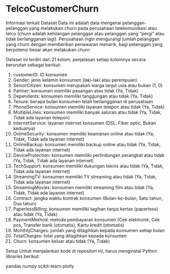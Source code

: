 # TelcoCustomerChurn

Informasi terkait Dataset
Data ini adalah data mengenai pelanggan-pelanggan yang melakukan churn pada perusahaan telekomunikasi atau telco (churn adalah kehilangan pelanggan atau pelanggan yang “pergi” atau tidak berlangganan lagi). Perusahaan ingin mengurangi jumlah pelanggan yang churn dengan memberikan penawaran menarik, bagi pelanggan yang berpotensi besar akan melakukan churn

Dataset ini terdiri dari 21 kolom, penjelasan setiap kolomnya secara berurutan sebagai berikut: 
1. customerID: ID konsumen
2. Gender: jenis kelamin konsumen (laki-laki atau perempuan) 
3. SeniorCitizen: konsumen merupakan warga lanjut usia atau bukan (1, 0) 
4. Partner: konsumen memiliki pasangan atau tidak (Ya, Tidak)
5. Dependents: konsumen memiliki tanggungan atau tidak (Ya, Tidak) 
6. Tenure: berapa bulan konsumen telah berlangganan di perusahaan 
7. PhoneService: konsumen memiliki layanan telepon atau tidak (Ya, Tidak) 
8. MultipleLines: konsumen memiliki banyak saluran atau tidak (Ya, Tidak, Tidak ada layanan telepon) 
9. InternetService: layanan internet konsumen (DSL, Fiber optic, Bukan keduanya) 
10. OnlineSecurity: konsumen memiliki keamanan online atau tidak (Ya, Tidak, Tidak ada layanan internet) 
11. OnlineBackup: konsumen memiliki backup online atau tidak (Ya, Tidak, Tidak ada layanan internet) 
12. DeviceProtection: konsumen memiliki perlindungan perangkat atau tidak (Ya, Tidak, Tidak ada layanan internet) 
13. TechSupport: konsumen memiliki dukungan teknis atau tidak (Ya, Tidak, Tidak ada layanan internet) 
14. StreamingTV: konsumen memiliki TV streaming atau tidak (Ya, Tidak, Tidak ada layanan internet) 
15. StreamingMovies: konsumen memiliki streaming film atau tidak (Ya, Tidak, Tidak ada layanan internet) 
16. Contract: jangka waktu kontrak konsumen (Bulan-ke-bulan, Satu tahun, Dua tahun) 
17. PaperlessBilling: konsumen memiliki tagihan tanpa kertas (paperless) atau tidak (Ya, Tidak) 
18. PaymentMethod: metode pembayaran konsumen (Cek elektronik, Cek pos, Transfer bank (otomatis), Kartu kredit (otomatis) 
19. MonthlyCharges: jumlah yang ditagihkan kepada konsumen setiap bulan 
20. TotalCharges: total yang ditagihkan kepada konsumen 
21. Churn: konsumen keluar atau tidak (Ya, Tidak)

Setup
Untuk menjalankan kode di repositori ini, harus menginstal Python libraries berikut:

pandas
numpy
scikit-learn
plotly

